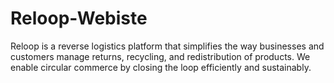 # Reloop-Webiste
Reloop is a reverse logistics platform that simplifies the way businesses and customers manage returns, recycling, and redistribution of products. We enable circular commerce by closing the loop efficiently and sustainably.
